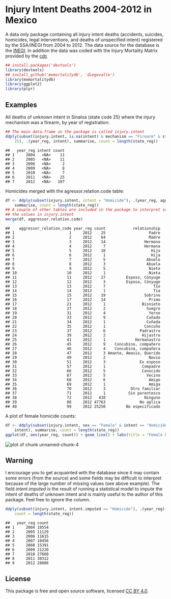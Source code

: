 Injury Intent Deaths 2004-2012 in Mexico
========================================================

A data only package containing all injury intent deaths (accidents, suicides, homicides, legal interventions, and deaths of unspecified intent) registered by the SSA/INEGI from 2004 to 2012. The data source for the database is the [INEGI](http://www.inegi.org.mx/est/contenidos/proyectos/registros/vitales/mortalidad/default.aspx). In addition the data was coded with the Injury Mortality Matrix provided by the [cdc](http://www.cdc.gov/nchs/data/ice/icd10_transcode.pdf)


```r
## install.packages('devtools')
library(devtools)
## install_github('mxmortalitydb', 'diegovalle')
library(mxmortalitydb)
library(ggplot2)
library(plyr)
```


## Examples

All deaths of unknown intent in Sinaloa (state code 25) where the injury mechanism was a firearm, by year of registration:


```r
## The main data.frame in the package is called injury.intent
ddply(subset(injury.intent, is.na(intent) & mechanism == "Firearm" & state_reg == 
    25), .(year_reg, intent), summarise, count = length(state_reg))
```

```
##   year_reg intent count
## 1     2004   <NA>    11
## 2     2005   <NA>    11
## 3     2006   <NA>     2
## 4     2009   <NA>     8
## 5     2010   <NA>     7
## 6     2011   <NA>    25
## 7     2012   <NA>   197
```


Homicides merged with the agressor.relation.code table:


```r
df <- ddply(subset(injury.intent, intent = "Homicide"), .(year_reg, aggressor_relation_code), 
    summarise, count = length(state_reg))
## A couple of other tables are included in the package to interpret some of
## the values in injury.intent
merge(df, aggressor.relation.code)
```

```
##    aggressor_relation_code year_reg count            relationship
## 1                        1     2012    25                   Padre
## 2                        2     2012    64                   Madre
## 3                        3     2012    14                 Hermano
## 4                        4     2012     7                 Hermana
## 5                        5     2012    10                    Hijo
## 6                        6     2012     1                    Hija
## 7                        7     2012     5                  Abuelo
## 8                        8     2012     3                  Abuela
## 9                        9     2012     5                   Nieto
## 10                      10     2012     1                   Nieta
## 11                      11     2012    27         Esposo, Cónyuge
## 12                      12     2012     3         Esposa, Cónyuge
## 13                      13     2012     7                     Tío
## 14                      14     2012     1                     Tía
## 15                      15     2012    19                 Sobrino
## 16                      17     2012    14                   Primo
## 17                      21     2012     1                Bisnieto
## 18                      27     2012     2                  Suegro
## 19                      31     2012     4                   Yerno
## 20                      33     2012     9                  Cuñado
## 21                      34     2012     1                  Cuñada
## 22                      35     2012     1                 Concuño
## 23                      37     2012     6               Padrastro
## 24                      39     2012     2                Hijastro
## 25                      41     2012     1             Hermanastro
## 26                      45     2012     9    Concubino, compañero
## 27                      46     2012     4    Concubina, compañera
## 28                      47     2012     3 Amante, Amasio, Querido
## 29                      49     2012     2                   Novio
## 30                      51     2012     3               Ex esposo
## 31                      57     2012     1                Compadre
## 32                      66     2012     5                Conocido
## 33                      67     2012     5                  Vecino
## 34                      68     2012     6                   Amigo
## 35                      69     2012     1                   Amiga
## 36                      70     2012     3           Otro familiar
## 37                      71     2012     1          Sin parentesco
## 38                      72     2012   438                 Ninguno
## 39                      88     2012 47763               No aplica
## 40                      99     2012 25250         No especificado
```


A plot of female homicide counts:


```r
df <- ddply(subset(injury.intent, sex == "Female" & intent == "Homicide"), .(year_reg, 
    intent), summarise, count = length(state_reg))
ggplot(df, aes(year_reg, count)) + geom_line() + labs(title = "Female homicides in Mexico, by year of registration")
```

![plot of chunk unnamed-chunk-4](http://i.imgur.com/369LANr.png) 


## Warning

I encourage you to get acquainted with the database since it may contain some errors (from the source) and some fields may be difficult to interpret because of the large number of missing values (see above example). The field _intent.imputed_ is the result of running a statistical model to impute the intent of deaths of unknown intent and is mainly useful to the author of this package. Feel free to ignore the column.


```r
ddply(subset(injury.intent, intent.imputed == "Homicide"), .(year_reg), summarise, 
    count = length(state_reg))
```

```
##   year_reg count
## 1     2004 10554
## 2     2005 11129
## 3     2006 11615
## 4     2007 10456
## 5     2008 15391
## 6     2009 21220
## 7     2010 27660
## 8     2011 30312
## 9     2012 28086
```


## License

This package is free and open source software, licensed [CC BY 4.0](https://creativecommons.org/licenses/by/4.0/).
